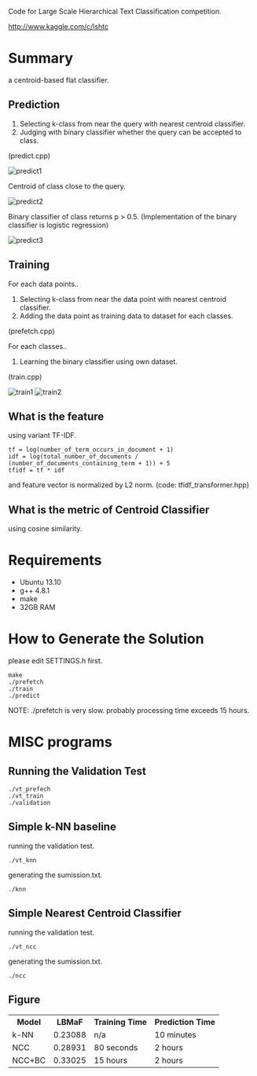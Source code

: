 Code for Large Scale Hierarchical Text Classification competition.

http://www.kaggle.com/c/lshtc

# Summary

a centroid-based flat classifier.

## Prediction

1. Selecting k-class from near the query with nearest centroid classifier.
2. Judging with binary classifier whether the query can be accepted to class.

(predict.cpp)

![predict1](https://raw.githubusercontent.com/nagadomi/kaggle-lshtc/master/figure/predict1.png)

Centroid of class close to the query.
 
![predict2](https://raw.githubusercontent.com/nagadomi/kaggle-lshtc/master/figure/predict2.png)

Binary classifier of class returns p > 0.5. (Implementation of the binary classifier is logistic regression)

![predict3](https://raw.githubusercontent.com/nagadomi/kaggle-lshtc/master/figure/predict3.png)

## Training

For each data points..

1. Selecting k-class from near the data point with nearest centroid classifier.
2. Adding the data point as training data to dataset for each classes.

(prefetch.cpp)

For each classes..

1. Learning the binary classifier using own dataset.

(train.cpp)

![train1](https://raw.githubusercontent.com/nagadomi/kaggle-lshtc/master/figure/train1.png)
![train2](https://raw.githubusercontent.com/nagadomi/kaggle-lshtc/master/figure/train2.png)

## What is the feature 
using variant TF-IDF.
```
tf = log(number_of_term_occurs_in_document + 1)
idf = log(total_number_of_documents / (number_of_documents_containing_term + 1)) + 5
tfidf = tf * idf
```
and feature vector is normalized by L2 norm.
(code: tfidf_transformer.hpp)

## What is the metric of Centroid Classifier
using cosine similarity.

# Requirements

- Ubuntu 13.10
- g++ 4.8.1
- make
- 32GB RAM

# How to Generate the Solution

please edit SETTINGS.h first.

    make
    ./prefetch
    ./train
    ./predict

NOTE: ./prefetch is very slow. probably processing time exceeds 15 hours.

# MISC programs

## Running the Validation Test

    ./vt_prefech
    ./vt_train
    ./validation

## Simple k-NN baseline

running the validation test.

    ./vt_knn

generating the sumission.txt.

    ./knn

## Simple Nearest Centroid Classifier

running the validation test.

    ./vt_ncc

generating the sumission.txt.

    ./ncc

## Figure

<table>
  <tr>
     <th>Model</th><th>LBMaF</th><th>Training Time</th><th>Prediction Time</th>
  </tr>
  <tr>
    <td>k-NN</td><td>0.23088</td><td>n/a</td><td>10 minutes</td>
  </tr>
  <tr>
    <td>NCC</td><td>0.28931</td><td>80 seconds</td><td>2 hours</td>
  </tr>
  <tr>
    <td>NCC+BC</td><td>0.33025</td><td>15 hours</td><td>2 hours</td>
  </tr>
</table>
